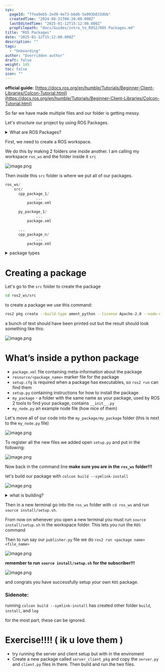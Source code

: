 ```yaml
---
sys:
  pageId: "7fea9eb5-2ed9-4e73-b6d6-5e093b833dbb"
  createdTime: "2024-08-21T00:28:00.000Z"
  lastEditedTime: "2025-01-12T15:12:00.000Z"
  propFilepath: "docs/Guides/intro_to_ROS2/ROS Packages.md"
title: "ROS Packages"
date: "2025-01-12T15:12:00.000Z"
description: ""
tags:
  - "Onboarding"
author: "Overridden author"
draft: false
weight: 145
toc: false
icon: ""
---
```


**official guide:** [https://docs.ros.org/en/humble/Tutorials/Beginner-Client-Libraries/Colcon-Tutorial.html](https://docs.ros.org/en/humble/Tutorials/Beginner-Client-Libraries/Colcon-Tutorial.html)

So far we have made multiple files and our folder is getting messy.

Let's structure our project by using ROS Packages.

<details>

<summary>What are ROS Packages?</summary>

ROS Packages are, as the name implies, packages of code that are highly sharable between ROS developers.

They consist of a folder, `package.xml` file, and source code

```python
      cpp_package_1/
		      ... imagine much code files here ..
          package.xml
```

</details>

First, we need to create a ROS workspace.

We do this by making 2 folders one inside another. I am calling my workspace `ros_ws` and the folder inside it `src`

![image.png](https://prod-files-secure.s3.us-west-2.amazonaws.com/d518164a-d88e-44d1-a4ee-3adb3bd8bce0/70706947-fd18-4537-a67b-e12946812d31/image.png?X-Amz-Algorithm=AWS4-HMAC-SHA256&X-Amz-Content-Sha256=UNSIGNED-PAYLOAD&X-Amz-Credential=ASIAZI2LB4664V37Q3GF%2F20250227%2Fus-west-2%2Fs3%2Faws4_request&X-Amz-Date=20250227T210729Z&X-Amz-Expires=3600&X-Amz-Security-Token=IQoJb3JpZ2luX2VjEEMaCXVzLXdlc3QtMiJGMEQCIDyWNjKTBwWxjJYzqmkQ1j9SxrTM0ZUo0hcjneTVqpv9AiARYS8cXrFXMDAASlKNcTDV4f7IjMsnvuIk22qauywIiyr%2FAwh8EAAaDDYzNzQyMzE4MzgwNSIMGne%2BM123Gpi34QbcKtwDNGcHLtZcFrlUnzQCF5ImdV4y9Z6xRtQz01pAk7F1JYIshciTvnwYbOx%2BM%2BzCn2BKIBN%2FLYiGZRMGnfeFwOsAKhKFRY%2BF%2BFguLZ7aTLryqJwlcmWor67qPpRdIoBfkwtCiIGpPV6bSc17J7cyUjyYyVT7cy3lDA068c%2Bhzpco0HF8c%2FAoHDsNSsaUpwyeyWp9%2B5Pr1E%2F2bSZv3ikaHqf2fvQO1rFBuh9tSKabiEVUP7dr6LNwlaYk88Avuxy6mIrGVdQgrBeMTQ6s8%2FXb8XW%2F0ZJGAiol6j6cq7OdhAUJusVVNwIPUATUA7cNQJkQhoxxGqmnMl25fjJ1tvsQjqiC7WqW4oEL54woTjrfh4ST0wn%2Fh9NWsNllXa2nbLMnXNw7QoBeISxOks39IrXVObic439gvCJT9icSkYVO863WV%2BLWBKybBE2sC0sB32CuV45MBOUE0sdbDx6%2BkoShoHkDHEgmIArvA5d8IbYZfkWv3KIiqaenssajEmPqx9HOXcIhVFMFkS5uF86ecMooLOcxKb6pumpqMipt1tlbbzHzbnmhA5%2FmwdDYh%2BnN5LN7O1Rx9wD0kX303Pcd%2F6MyZgi1TCGEGOXVRqLC%2F%2Fa2zCBtaaulgFn8h1qcbqL1qaAw7fCCvgY6pgFqtXkF9x3I%2BZIvmExZkZltgmOTgxlrAv5x93Fi5WeItb0MaJfLHix4Fm%2FrN1MeAoFS44%2Fbhdkm5G9MkaaAvm12Cvj7Kyp2coN9k1T%2BkBQfKwdC%2Bvsw8Znp4FFs8nb2H4qOd9zuHdAT%2FFG7jM8PQU1iaBg0hH09A%2FsjHnylBYu%2FEy77J7Jn7XKnUjtxGKRnraeySzVfnedXIzSoNeu1qQX7w0uFq%2Fe2&X-Amz-Signature=b25fd658769f2fec323274fb9a89cf9bd7038b225e886dd2fd7605f1b41a354e&X-Amz-SignedHeaders=host&x-id=GetObject)

Then inside this `src` folder is where we put all of our packages.

```python
ros_ws/
    src/
      cpp_package_1/
		      ...
          package.xml

      py_package_1/
		      ...
          package.xml

      ...
      cpp_package_n/
		      ...
          package.xml

```

<details>

<summary>package types</summary>

packages can be either `C++` or python.

the intern file structure is different for each but for this guide we will stick to creating python packages

</details>

# Creating a package

Let's go to the `src` folder to create the package

```bash
cd ros2_ws/src
```

to create a package we use this command:

```bash
ros2 pkg create --build-type ament_python --license Apache-2.0 --node-name my_node my_package
```

a bunch of text should have been printed out but the result should look something like this:

![image.png](https://prod-files-secure.s3.us-west-2.amazonaws.com/d518164a-d88e-44d1-a4ee-3adb3bd8bce0/e6cf1e3f-8512-4a3e-b131-079f800bf3e8/image.png?X-Amz-Algorithm=AWS4-HMAC-SHA256&X-Amz-Content-Sha256=UNSIGNED-PAYLOAD&X-Amz-Credential=ASIAZI2LB4664V37Q3GF%2F20250227%2Fus-west-2%2Fs3%2Faws4_request&X-Amz-Date=20250227T210729Z&X-Amz-Expires=3600&X-Amz-Security-Token=IQoJb3JpZ2luX2VjEEMaCXVzLXdlc3QtMiJGMEQCIDyWNjKTBwWxjJYzqmkQ1j9SxrTM0ZUo0hcjneTVqpv9AiARYS8cXrFXMDAASlKNcTDV4f7IjMsnvuIk22qauywIiyr%2FAwh8EAAaDDYzNzQyMzE4MzgwNSIMGne%2BM123Gpi34QbcKtwDNGcHLtZcFrlUnzQCF5ImdV4y9Z6xRtQz01pAk7F1JYIshciTvnwYbOx%2BM%2BzCn2BKIBN%2FLYiGZRMGnfeFwOsAKhKFRY%2BF%2BFguLZ7aTLryqJwlcmWor67qPpRdIoBfkwtCiIGpPV6bSc17J7cyUjyYyVT7cy3lDA068c%2Bhzpco0HF8c%2FAoHDsNSsaUpwyeyWp9%2B5Pr1E%2F2bSZv3ikaHqf2fvQO1rFBuh9tSKabiEVUP7dr6LNwlaYk88Avuxy6mIrGVdQgrBeMTQ6s8%2FXb8XW%2F0ZJGAiol6j6cq7OdhAUJusVVNwIPUATUA7cNQJkQhoxxGqmnMl25fjJ1tvsQjqiC7WqW4oEL54woTjrfh4ST0wn%2Fh9NWsNllXa2nbLMnXNw7QoBeISxOks39IrXVObic439gvCJT9icSkYVO863WV%2BLWBKybBE2sC0sB32CuV45MBOUE0sdbDx6%2BkoShoHkDHEgmIArvA5d8IbYZfkWv3KIiqaenssajEmPqx9HOXcIhVFMFkS5uF86ecMooLOcxKb6pumpqMipt1tlbbzHzbnmhA5%2FmwdDYh%2BnN5LN7O1Rx9wD0kX303Pcd%2F6MyZgi1TCGEGOXVRqLC%2F%2Fa2zCBtaaulgFn8h1qcbqL1qaAw7fCCvgY6pgFqtXkF9x3I%2BZIvmExZkZltgmOTgxlrAv5x93Fi5WeItb0MaJfLHix4Fm%2FrN1MeAoFS44%2Fbhdkm5G9MkaaAvm12Cvj7Kyp2coN9k1T%2BkBQfKwdC%2Bvsw8Znp4FFs8nb2H4qOd9zuHdAT%2FFG7jM8PQU1iaBg0hH09A%2FsjHnylBYu%2FEy77J7Jn7XKnUjtxGKRnraeySzVfnedXIzSoNeu1qQX7w0uFq%2Fe2&X-Amz-Signature=c72676393af694ae127293e4b0137ffd5574d6c60b3b359b3f75d9fd089cef2c&X-Amz-SignedHeaders=host&x-id=GetObject)

# What’s inside a python package

- `package.xml` file containing meta-information about the package
- `resource/<package_name>` marker file for the package
- `setup.cfg` is required when a package has executables, so `ros2 run` can find them
- `setup.py` containing instructions for how to install the package
- `my_package` - a folder with the same name as your package, used by ROS 2 tools to find your package, contains `__init__.py`
- `my_node.py` an example node file (how nice of them)

Let's move all of our code into the `my_package/my_package` folder (this is next to the `my_node.py` file)

![image.png](https://prod-files-secure.s3.us-west-2.amazonaws.com/d518164a-d88e-44d1-a4ee-3adb3bd8bce0/9ce58f11-0da9-4d3e-b86d-506a9685d378/image.png?X-Amz-Algorithm=AWS4-HMAC-SHA256&X-Amz-Content-Sha256=UNSIGNED-PAYLOAD&X-Amz-Credential=ASIAZI2LB4664V37Q3GF%2F20250227%2Fus-west-2%2Fs3%2Faws4_request&X-Amz-Date=20250227T210729Z&X-Amz-Expires=3600&X-Amz-Security-Token=IQoJb3JpZ2luX2VjEEMaCXVzLXdlc3QtMiJGMEQCIDyWNjKTBwWxjJYzqmkQ1j9SxrTM0ZUo0hcjneTVqpv9AiARYS8cXrFXMDAASlKNcTDV4f7IjMsnvuIk22qauywIiyr%2FAwh8EAAaDDYzNzQyMzE4MzgwNSIMGne%2BM123Gpi34QbcKtwDNGcHLtZcFrlUnzQCF5ImdV4y9Z6xRtQz01pAk7F1JYIshciTvnwYbOx%2BM%2BzCn2BKIBN%2FLYiGZRMGnfeFwOsAKhKFRY%2BF%2BFguLZ7aTLryqJwlcmWor67qPpRdIoBfkwtCiIGpPV6bSc17J7cyUjyYyVT7cy3lDA068c%2Bhzpco0HF8c%2FAoHDsNSsaUpwyeyWp9%2B5Pr1E%2F2bSZv3ikaHqf2fvQO1rFBuh9tSKabiEVUP7dr6LNwlaYk88Avuxy6mIrGVdQgrBeMTQ6s8%2FXb8XW%2F0ZJGAiol6j6cq7OdhAUJusVVNwIPUATUA7cNQJkQhoxxGqmnMl25fjJ1tvsQjqiC7WqW4oEL54woTjrfh4ST0wn%2Fh9NWsNllXa2nbLMnXNw7QoBeISxOks39IrXVObic439gvCJT9icSkYVO863WV%2BLWBKybBE2sC0sB32CuV45MBOUE0sdbDx6%2BkoShoHkDHEgmIArvA5d8IbYZfkWv3KIiqaenssajEmPqx9HOXcIhVFMFkS5uF86ecMooLOcxKb6pumpqMipt1tlbbzHzbnmhA5%2FmwdDYh%2BnN5LN7O1Rx9wD0kX303Pcd%2F6MyZgi1TCGEGOXVRqLC%2F%2Fa2zCBtaaulgFn8h1qcbqL1qaAw7fCCvgY6pgFqtXkF9x3I%2BZIvmExZkZltgmOTgxlrAv5x93Fi5WeItb0MaJfLHix4Fm%2FrN1MeAoFS44%2Fbhdkm5G9MkaaAvm12Cvj7Kyp2coN9k1T%2BkBQfKwdC%2Bvsw8Znp4FFs8nb2H4qOd9zuHdAT%2FFG7jM8PQU1iaBg0hH09A%2FsjHnylBYu%2FEy77J7Jn7XKnUjtxGKRnraeySzVfnedXIzSoNeu1qQX7w0uFq%2Fe2&X-Amz-Signature=24dbfb7cb6aff11fd383fc76c3ff27af97ef6433a1a8558b0a79787be7057746&X-Amz-SignedHeaders=host&x-id=GetObject)

To register all the new files we added open `setup.py` and put in the following:

![image.png](https://prod-files-secure.s3.us-west-2.amazonaws.com/d518164a-d88e-44d1-a4ee-3adb3bd8bce0/1cd7c262-4cae-4496-9d75-c178537d24a2/image.png?X-Amz-Algorithm=AWS4-HMAC-SHA256&X-Amz-Content-Sha256=UNSIGNED-PAYLOAD&X-Amz-Credential=ASIAZI2LB4664V37Q3GF%2F20250227%2Fus-west-2%2Fs3%2Faws4_request&X-Amz-Date=20250227T210729Z&X-Amz-Expires=3600&X-Amz-Security-Token=IQoJb3JpZ2luX2VjEEMaCXVzLXdlc3QtMiJGMEQCIDyWNjKTBwWxjJYzqmkQ1j9SxrTM0ZUo0hcjneTVqpv9AiARYS8cXrFXMDAASlKNcTDV4f7IjMsnvuIk22qauywIiyr%2FAwh8EAAaDDYzNzQyMzE4MzgwNSIMGne%2BM123Gpi34QbcKtwDNGcHLtZcFrlUnzQCF5ImdV4y9Z6xRtQz01pAk7F1JYIshciTvnwYbOx%2BM%2BzCn2BKIBN%2FLYiGZRMGnfeFwOsAKhKFRY%2BF%2BFguLZ7aTLryqJwlcmWor67qPpRdIoBfkwtCiIGpPV6bSc17J7cyUjyYyVT7cy3lDA068c%2Bhzpco0HF8c%2FAoHDsNSsaUpwyeyWp9%2B5Pr1E%2F2bSZv3ikaHqf2fvQO1rFBuh9tSKabiEVUP7dr6LNwlaYk88Avuxy6mIrGVdQgrBeMTQ6s8%2FXb8XW%2F0ZJGAiol6j6cq7OdhAUJusVVNwIPUATUA7cNQJkQhoxxGqmnMl25fjJ1tvsQjqiC7WqW4oEL54woTjrfh4ST0wn%2Fh9NWsNllXa2nbLMnXNw7QoBeISxOks39IrXVObic439gvCJT9icSkYVO863WV%2BLWBKybBE2sC0sB32CuV45MBOUE0sdbDx6%2BkoShoHkDHEgmIArvA5d8IbYZfkWv3KIiqaenssajEmPqx9HOXcIhVFMFkS5uF86ecMooLOcxKb6pumpqMipt1tlbbzHzbnmhA5%2FmwdDYh%2BnN5LN7O1Rx9wD0kX303Pcd%2F6MyZgi1TCGEGOXVRqLC%2F%2Fa2zCBtaaulgFn8h1qcbqL1qaAw7fCCvgY6pgFqtXkF9x3I%2BZIvmExZkZltgmOTgxlrAv5x93Fi5WeItb0MaJfLHix4Fm%2FrN1MeAoFS44%2Fbhdkm5G9MkaaAvm12Cvj7Kyp2coN9k1T%2BkBQfKwdC%2Bvsw8Znp4FFs8nb2H4qOd9zuHdAT%2FFG7jM8PQU1iaBg0hH09A%2FsjHnylBYu%2FEy77J7Jn7XKnUjtxGKRnraeySzVfnedXIzSoNeu1qQX7w0uFq%2Fe2&X-Amz-Signature=4177f0a557a1febda1b186d0aadc4580b46c43c1939930d21910641b3998f3d1&X-Amz-SignedHeaders=host&x-id=GetObject)

Now back in the command line **make sure you are in the** **`ros_ws`** **folder!!!**

let's build our package with `colcon build --symlink-install`

![image.png](https://prod-files-secure.s3.us-west-2.amazonaws.com/d518164a-d88e-44d1-a4ee-3adb3bd8bce0/2f2a0d27-b173-48fd-b189-5f5c0ce65619/image.png?X-Amz-Algorithm=AWS4-HMAC-SHA256&X-Amz-Content-Sha256=UNSIGNED-PAYLOAD&X-Amz-Credential=ASIAZI2LB4664V37Q3GF%2F20250227%2Fus-west-2%2Fs3%2Faws4_request&X-Amz-Date=20250227T210729Z&X-Amz-Expires=3600&X-Amz-Security-Token=IQoJb3JpZ2luX2VjEEMaCXVzLXdlc3QtMiJGMEQCIDyWNjKTBwWxjJYzqmkQ1j9SxrTM0ZUo0hcjneTVqpv9AiARYS8cXrFXMDAASlKNcTDV4f7IjMsnvuIk22qauywIiyr%2FAwh8EAAaDDYzNzQyMzE4MzgwNSIMGne%2BM123Gpi34QbcKtwDNGcHLtZcFrlUnzQCF5ImdV4y9Z6xRtQz01pAk7F1JYIshciTvnwYbOx%2BM%2BzCn2BKIBN%2FLYiGZRMGnfeFwOsAKhKFRY%2BF%2BFguLZ7aTLryqJwlcmWor67qPpRdIoBfkwtCiIGpPV6bSc17J7cyUjyYyVT7cy3lDA068c%2Bhzpco0HF8c%2FAoHDsNSsaUpwyeyWp9%2B5Pr1E%2F2bSZv3ikaHqf2fvQO1rFBuh9tSKabiEVUP7dr6LNwlaYk88Avuxy6mIrGVdQgrBeMTQ6s8%2FXb8XW%2F0ZJGAiol6j6cq7OdhAUJusVVNwIPUATUA7cNQJkQhoxxGqmnMl25fjJ1tvsQjqiC7WqW4oEL54woTjrfh4ST0wn%2Fh9NWsNllXa2nbLMnXNw7QoBeISxOks39IrXVObic439gvCJT9icSkYVO863WV%2BLWBKybBE2sC0sB32CuV45MBOUE0sdbDx6%2BkoShoHkDHEgmIArvA5d8IbYZfkWv3KIiqaenssajEmPqx9HOXcIhVFMFkS5uF86ecMooLOcxKb6pumpqMipt1tlbbzHzbnmhA5%2FmwdDYh%2BnN5LN7O1Rx9wD0kX303Pcd%2F6MyZgi1TCGEGOXVRqLC%2F%2Fa2zCBtaaulgFn8h1qcbqL1qaAw7fCCvgY6pgFqtXkF9x3I%2BZIvmExZkZltgmOTgxlrAv5x93Fi5WeItb0MaJfLHix4Fm%2FrN1MeAoFS44%2Fbhdkm5G9MkaaAvm12Cvj7Kyp2coN9k1T%2BkBQfKwdC%2Bvsw8Znp4FFs8nb2H4qOd9zuHdAT%2FFG7jM8PQU1iaBg0hH09A%2FsjHnylBYu%2FEy77J7Jn7XKnUjtxGKRnraeySzVfnedXIzSoNeu1qQX7w0uFq%2Fe2&X-Amz-Signature=e1434be4a1d67cc84cd5207286a2bb0ff1b5d9fbef8ab22ba872b91a3bc3c3fa&X-Amz-SignedHeaders=host&x-id=GetObject)

<details>

<summary>what is building?</summary>

if you are a CS major at Rose-Hulman you will learn the answer to this in CSSE132

but TLDR; is it combines all the code files into one program that can be run easily 

</details>

Then in a new terminal go into the `ros_ws` folder with `cd ros_ws` and run `source install/setup.sh`. 

From now on whenever you open a new terminal you must run `source install/setup.sh` in the workspace folder. This lets you run the `ROS` command

Then to run say our `publisher.py` file we do `ros2 run <package name> <file_name>`

![image.png](https://prod-files-secure.s3.us-west-2.amazonaws.com/d518164a-d88e-44d1-a4ee-3adb3bd8bce0/4f4b1219-3a44-4632-aa0a-ce3471699f59/image.png?X-Amz-Algorithm=AWS4-HMAC-SHA256&X-Amz-Content-Sha256=UNSIGNED-PAYLOAD&X-Amz-Credential=ASIAZI2LB4664V37Q3GF%2F20250227%2Fus-west-2%2Fs3%2Faws4_request&X-Amz-Date=20250227T210729Z&X-Amz-Expires=3600&X-Amz-Security-Token=IQoJb3JpZ2luX2VjEEMaCXVzLXdlc3QtMiJGMEQCIDyWNjKTBwWxjJYzqmkQ1j9SxrTM0ZUo0hcjneTVqpv9AiARYS8cXrFXMDAASlKNcTDV4f7IjMsnvuIk22qauywIiyr%2FAwh8EAAaDDYzNzQyMzE4MzgwNSIMGne%2BM123Gpi34QbcKtwDNGcHLtZcFrlUnzQCF5ImdV4y9Z6xRtQz01pAk7F1JYIshciTvnwYbOx%2BM%2BzCn2BKIBN%2FLYiGZRMGnfeFwOsAKhKFRY%2BF%2BFguLZ7aTLryqJwlcmWor67qPpRdIoBfkwtCiIGpPV6bSc17J7cyUjyYyVT7cy3lDA068c%2Bhzpco0HF8c%2FAoHDsNSsaUpwyeyWp9%2B5Pr1E%2F2bSZv3ikaHqf2fvQO1rFBuh9tSKabiEVUP7dr6LNwlaYk88Avuxy6mIrGVdQgrBeMTQ6s8%2FXb8XW%2F0ZJGAiol6j6cq7OdhAUJusVVNwIPUATUA7cNQJkQhoxxGqmnMl25fjJ1tvsQjqiC7WqW4oEL54woTjrfh4ST0wn%2Fh9NWsNllXa2nbLMnXNw7QoBeISxOks39IrXVObic439gvCJT9icSkYVO863WV%2BLWBKybBE2sC0sB32CuV45MBOUE0sdbDx6%2BkoShoHkDHEgmIArvA5d8IbYZfkWv3KIiqaenssajEmPqx9HOXcIhVFMFkS5uF86ecMooLOcxKb6pumpqMipt1tlbbzHzbnmhA5%2FmwdDYh%2BnN5LN7O1Rx9wD0kX303Pcd%2F6MyZgi1TCGEGOXVRqLC%2F%2Fa2zCBtaaulgFn8h1qcbqL1qaAw7fCCvgY6pgFqtXkF9x3I%2BZIvmExZkZltgmOTgxlrAv5x93Fi5WeItb0MaJfLHix4Fm%2FrN1MeAoFS44%2Fbhdkm5G9MkaaAvm12Cvj7Kyp2coN9k1T%2BkBQfKwdC%2Bvsw8Znp4FFs8nb2H4qOd9zuHdAT%2FFG7jM8PQU1iaBg0hH09A%2FsjHnylBYu%2FEy77J7Jn7XKnUjtxGKRnraeySzVfnedXIzSoNeu1qQX7w0uFq%2Fe2&X-Amz-Signature=cb2f7cf09159e832b8e7b0899c3e915bf4f0c35e8bc22cc4d6300c269297b208&X-Amz-SignedHeaders=host&x-id=GetObject)

**remember to run** **`source install/setup.sh`** **for the subscriber!!!**

![image.png](https://prod-files-secure.s3.us-west-2.amazonaws.com/d518164a-d88e-44d1-a4ee-3adb3bd8bce0/02121119-dad4-49ec-8356-c956108b4243/image.png?X-Amz-Algorithm=AWS4-HMAC-SHA256&X-Amz-Content-Sha256=UNSIGNED-PAYLOAD&X-Amz-Credential=ASIAZI2LB4664V37Q3GF%2F20250227%2Fus-west-2%2Fs3%2Faws4_request&X-Amz-Date=20250227T210729Z&X-Amz-Expires=3600&X-Amz-Security-Token=IQoJb3JpZ2luX2VjEEMaCXVzLXdlc3QtMiJGMEQCIDyWNjKTBwWxjJYzqmkQ1j9SxrTM0ZUo0hcjneTVqpv9AiARYS8cXrFXMDAASlKNcTDV4f7IjMsnvuIk22qauywIiyr%2FAwh8EAAaDDYzNzQyMzE4MzgwNSIMGne%2BM123Gpi34QbcKtwDNGcHLtZcFrlUnzQCF5ImdV4y9Z6xRtQz01pAk7F1JYIshciTvnwYbOx%2BM%2BzCn2BKIBN%2FLYiGZRMGnfeFwOsAKhKFRY%2BF%2BFguLZ7aTLryqJwlcmWor67qPpRdIoBfkwtCiIGpPV6bSc17J7cyUjyYyVT7cy3lDA068c%2Bhzpco0HF8c%2FAoHDsNSsaUpwyeyWp9%2B5Pr1E%2F2bSZv3ikaHqf2fvQO1rFBuh9tSKabiEVUP7dr6LNwlaYk88Avuxy6mIrGVdQgrBeMTQ6s8%2FXb8XW%2F0ZJGAiol6j6cq7OdhAUJusVVNwIPUATUA7cNQJkQhoxxGqmnMl25fjJ1tvsQjqiC7WqW4oEL54woTjrfh4ST0wn%2Fh9NWsNllXa2nbLMnXNw7QoBeISxOks39IrXVObic439gvCJT9icSkYVO863WV%2BLWBKybBE2sC0sB32CuV45MBOUE0sdbDx6%2BkoShoHkDHEgmIArvA5d8IbYZfkWv3KIiqaenssajEmPqx9HOXcIhVFMFkS5uF86ecMooLOcxKb6pumpqMipt1tlbbzHzbnmhA5%2FmwdDYh%2BnN5LN7O1Rx9wD0kX303Pcd%2F6MyZgi1TCGEGOXVRqLC%2F%2Fa2zCBtaaulgFn8h1qcbqL1qaAw7fCCvgY6pgFqtXkF9x3I%2BZIvmExZkZltgmOTgxlrAv5x93Fi5WeItb0MaJfLHix4Fm%2FrN1MeAoFS44%2Fbhdkm5G9MkaaAvm12Cvj7Kyp2coN9k1T%2BkBQfKwdC%2Bvsw8Znp4FFs8nb2H4qOd9zuHdAT%2FFG7jM8PQU1iaBg0hH09A%2FsjHnylBYu%2FEy77J7Jn7XKnUjtxGKRnraeySzVfnedXIzSoNeu1qQX7w0uFq%2Fe2&X-Amz-Signature=94c47cff7ddc42303b6de61192500623ef35cdfa07fb2121aabf37d5e36a00aa&X-Amz-SignedHeaders=host&x-id=GetObject)

and congrats you have successfully setup your own `ROS` package.

### Sidenote:

running `colcon build --symlink-install` has created other folder `build`, `install`, and `log`

for the most part, these can be ignored.

# Exercise!!!! ( ik u love them )

- try running the server and client setup but with in the enviroment
- Create a new package called `server_client_pkg` and copy the `server.py` and `client.py` files in there. Then build and run the two files.
